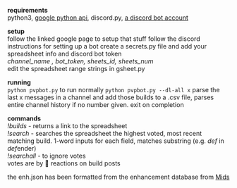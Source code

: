 
**requirements**  
python3, [google python api](https://developers.google.com/sheets/api/quickstart/python#step_2_install_the_google_client_library), discord.[]()py, [a discord bot account](https://discordpy.readthedocs.io/en/latest/discord.html)

**setup**  
follow the linked google page to setup that stuff
follow the discord instructions for setting up a bot
create a secrets.py file and add your spreadsheet info and discord bot token  
*channel_name , bot_token, sheets_id, sheets_num*  
edit the spreadsheet range strings in gsheet.py

**running**  
`python pvpbot.py` to run normally
`python pvpbot.py --dl-all x` parse the last x messages in a channel and add those builds to a .csv file, parses entire channel history if no number given. exit on completion

**commands**  
*!builds* - returns a link to the spreadsheet  
*!search <at> <primary> <secondary>* - searches the spreadsheet the highest voted, most recent matching build. 1-word inputs for each field, matches substring (e.g. *def* in *def*ender)  
*!searchall* - to ignore votes  
votes are by 💯 reactions on build posts
  
the enh.json has been formatted from the enhancement database from [Mids](https://github.com/ImaginaryDevelopment/imaginary-hero-designer)
